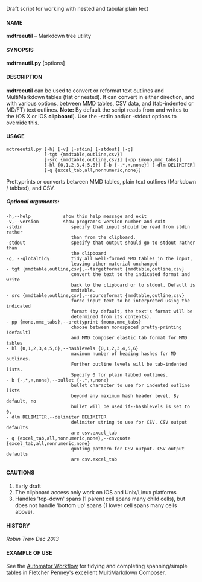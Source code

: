 Draft script for working with nested and tabular plain text

#### NAME

**mdtreeutil** – Markdown tree utility

#### SYNOPSIS

**mdtreeutil.py** [options]

#### DESCRIPTION

**mdtreeutil** can be used to convert or reformat text outlines and MultiMarkdown tables (flat or nested). It can convert in either direction, and with various options, between MMD tables, CSV data, and (tab-indented or MD/FT) text outlines. 
**Note:** By default the script reads from and writes to the (OS X or iOS **clipboard**). Use the -stdin and/or -stdout options to override this.


#### USAGE 
    mdtreeutil.py [-h] [-v] [-stdin] [-stdout] [-g]
                  [-tgt {mmdtable,outline,csv}]
                  [-src {mmdtable,outline,csv}] [-pp {mono,mmc_tabs}]
                  [-hl {0,1,2,3,4,5,6}] [-b {-,*,+,none}] [-dlm DELIMITER]
                  [-q {excel_tab,all,nonnumeric,none}]

Prettyprints or converts between MMD tables, plain text outlines (Markdown /
tabbed), and CSV.

##### Optional arguments:
    -h,--help            show this help message and exit
    -v,--version         show program's version number and exit
    -stdin                  specify that input should be read from stdin rather
                            than from the clipboard.
    -stdout                 specify that output should go to stdout rather than
                            the clipboard
    -g, --globaltidy        tidy all well-formed MMD tables in the input,
                            leaving other material unchanged
    - tgt {mmdtable,outline,csv},--targetformat {mmdtable,outline,csv}
                            convert the text to the indicated format and write
                            back to the clipboard or to stdout. Default is
                            mmdtable.
    - src {mmdtable,outline,csv},--sourceformat {mmdtable,outline,csv}
                            force input text to be interpreted using the indicated
                            format (by default, the text's format will be
                            determined from its contents).
    - pp {mono,mmc_tabs},--prettyprint {mono,mmc_tabs}
                            choose between monospaced pretty-printing (default)
                            and MMD Composer elastic tab format for MMD tables
    - hl {0,1,2,3,4,5,6},--hashlevels {0,1,2,3,4,5,6}
                            maximum number of heading hashes for MD outlines.
                            Further outline levels will be tab-indented lists.
                            Specify 0 for plain tabbed outlines.
    - b {-,*,+,none},--bullet {-,*,+,none}
                            bullet character to use for indented outline lists
                            beyond any maximum hash header level. By default, no
                            bullet will be used if--hashlevels is set to 0.
    - dlm DELIMITER,--delimiter DELIMITER
                            delimiter string to use for CSV. CSV output defaults
                            are csv.excel_tab
    - q {excel_tab,all,nonnumeric,none},--csvquote {excel_tab,all,nonnumeric,none}
                            quoting pattern for CSV output. CSV output defaults
                            are csv.excel_tab

#### CAUTIONS

1. Early draft
2. The clipboard access only work on iOS and Unix/Linux platforms
3. Handles 'top-down' spans (1 parent cell spans many child cells), but does not handle 'bottom up' spans (1 lower cell spans many cells above).

#### HISTORY

*Robin Trew Dec 2013*

#### EXAMPLE OF USE ####

See the [Automator Workflow](https://github.com/RobTrew/tree-tools/blob/master/Plain%20text%20outlines%20and%20tables/TableTool%20workflow.md) for tidying and completing spanning/simple tables in Fletcher Penney's excellent MultiMarkdown Composer.
